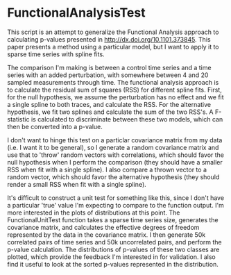 # FunctionalAnalysisTest

This script is an attempt to generalize the Functional Analysis approach to calculating p-values presented in http://dx.doi.org/10.1101.373845.  This paper presents a method using a particular model, but I want to apply it to sparse time series with spline fits.  

The comparison I'm making is between a control time series and a time series with an added perturbation, with somewhere between 4 and 20 sampled measurements through time. The functional analysis approach is to calculate the residual sum of squares (RSS) for different spline fits. First, for the null hypothesis, we assume the perturbation has no effect and we fit a single spline to both traces, and calculate the RSS.  For the alternative hypothesis, we fit two splines and calculate the sum of the two RSS's.  A F-statistic is calculated to discriminate between these two models, which can then be converted into a p-value. 

I don't want to hinge this test on a particlar covariance matrix from my data (i.e. I want it to be general), so I generate a random covariance matrix and use that to 'throw' random vectors with correlations, which should favor the null hypothesis when I perform the comparison (they should have a smaller RSS when fit with a single spline). I also compare a thrown vector to a random vector, which should favor the alternative hypothesis (they should render a small RSS when fit with a single spline).

It's difficult to construct a unit test for something like this, since I don't have a particular 'true' value I'm expecting to compare to the function output. I'm more interested in the plots of distributions at this point.  The FunctionalUnitTest function takes a sparse time series size, generates the covariance matrix, and calculates the effective degrees of freedom represented by the data in the covariance matrix. I then generate 50k correlated pairs of time series and 50k uncorrelated pairs, and perform the p-value calculation. The distributions of p-values of these two classes are plotted, which provide the feedback I'm interested in for validation. I also find it useful to look at the sorted p-values represented in the distribution.
